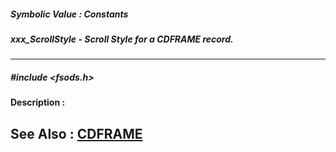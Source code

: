 ##### Symbolic Value : Constants
##### xxx_ScrollStyle - Scroll Style for a CDFRAME record.
---
##### #include <fsods.h>
**Description :**

**See Also :**
[CDFRAME](D:/md_files/CDFRAME.md)
---
